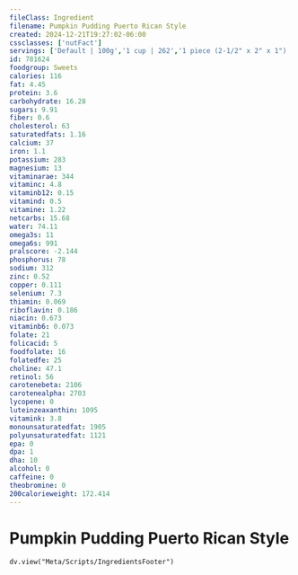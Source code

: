 ```yaml
---
fileClass: Ingredient
filename: Pumpkin Pudding Puerto Rican Style
created: 2024-12-21T19:27:02-06:00
cssclasses: ['nutFact']
servings: ['Default | 100g','1 cup | 262','1 piece (2-1/2" x 2" x 1") | 100']
id: 781624
foodgroup: Sweets
calories: 116
fat: 4.45
protein: 3.6
carbohydrate: 16.28
sugars: 9.91
fiber: 0.6
cholesterol: 63
saturatedfats: 1.16
calcium: 37
iron: 1.1
potassium: 283
magnesium: 13
vitaminarae: 344
vitaminc: 4.8
vitaminb12: 0.15
vitamind: 0.5
vitamine: 1.22
netcarbs: 15.68
water: 74.11
omega3s: 11
omega6s: 991
pralscore: -2.144
phosphorus: 78
sodium: 312
zinc: 0.52
copper: 0.111
selenium: 7.3
thiamin: 0.069
riboflavin: 0.186
niacin: 0.673
vitaminb6: 0.073
folate: 21
folicacid: 5
foodfolate: 16
folatedfe: 25
choline: 47.1
retinol: 56
carotenebeta: 2106
carotenealpha: 2703
lycopene: 0
luteinzeaxanthin: 1095
vitamink: 3.8
monounsaturatedfat: 1905
polyunsaturatedfat: 1121
epa: 0
dpa: 1
dha: 10
alcohol: 0
caffeine: 0
theobromine: 0
200calorieweight: 172.414
---
```


# Pumpkin Pudding Puerto Rican Style

```dataviewjs
dv.view("Meta/Scripts/IngredientsFooter")
```